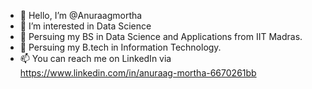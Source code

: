 - 👋 Hello, I’m @Anuraagmortha
- 👀 I’m interested in Data Science
- 🌱 Persuing my BS in Data Science and Applications from IIT Madras.
- 🌱 Persuing my B.tech in Information Technology.
- 📫 You can reach me on LinkedIn via https://www.linkedin.com/in/anuraag-mortha-6670261bb

<!---
Anuraagmortha/Anuraagmortha is a ✨ special ✨ repository because its `README.md` (this file) appears on your GitHub profile.
You can click the Preview link to take a look at your changes.
--->
